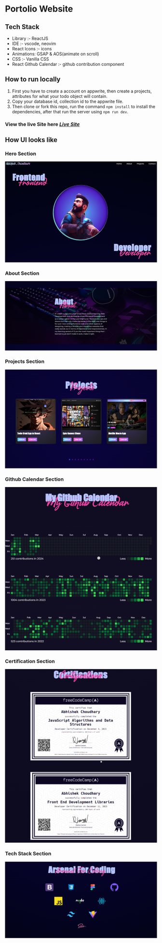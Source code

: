 # Portolio Website

## Tech Stack

- Library :- ReactJS
- IDE :- vscode, neovim
- React Icons :- icons
- Animations: GSAP & AOS(animate on scroll)
- CSS :- Vanilla CSS
- React Github Calendar :- github contribution component

## How to run locally

1. First you have to create a account on appwrite, then create a projects, attributes for what your todo object will contain.
2. Copy your database id, collection id to the appwrite file.
3. Then clone or fork this repo, run the command `npm install` to install the dependencies, after that run the server using `npm run dev`.

### View the live Site here <ins>_[Live Site](https://abhishek-choudhary-portfolio-nu.vercel.app)_</ins>

## How UI looks like

### Hero Section

![Hero Section](./public/website/main-section.png)

### About Section

![About Section](./public/website/about-section.png)

### Projects Section

![Projects Section](./public/website/projects-section.png)

### Github Calendar Section

![Github Calendar Section](./public/website/github-calendar.png)

### Certification Section

<!-- ![Certification Section](./public/website/certifications.png) -->
<div style="display: flex, background-color: red, justify-content: center, width: 100%, align-items: center">
    <img src="./public/website/certifications.png" alt="certifications">
</div>

### Tech Stack Section

<div style="display: flex, justify-content: center, width: 100%, align-items: center">
    <img src="./public/website/arsenal-section.png" alt="Tech Stack">
</div>
